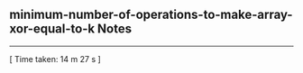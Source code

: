 <h2>minimum-number-of-operations-to-make-array-xor-equal-to-k Notes</h2><hr>[ Time taken: 14 m 27 s ]